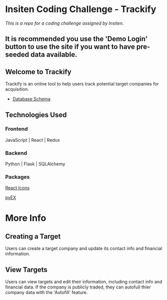 # Insiten Coding Challenge - Trackify

*This is a repo for a coding challenge assigned by Insiten.*

## It is recommended you use the 'Demo Login' button to use the site if you want to have pre-seeded data available.

## Welcome to Trackify

Trackify is an online tool to help users track potential target companies for acquisition.

* [Database Schema](https://dbdiagram.io/d/61fc6e8185022f4ee537c1a6)

## Technologies Used

### Frontend
JavaScript | React | Redux
### Backend
Python | Flask | SQLAlchemy

### Packages
[React Icons](https://react-icons.github.io/react-icons/)

[pyEX](https://pyex.readthedocs.io/en/latest/)


# More Info
## Creating a Target
Users can create a target company and update its contact info and financial information.

## View Targets
Users can view targets and edit their information, including contact info and financial data. If the company is publicly traded, they can autofull thier company data with the 'Autofill' feature.
